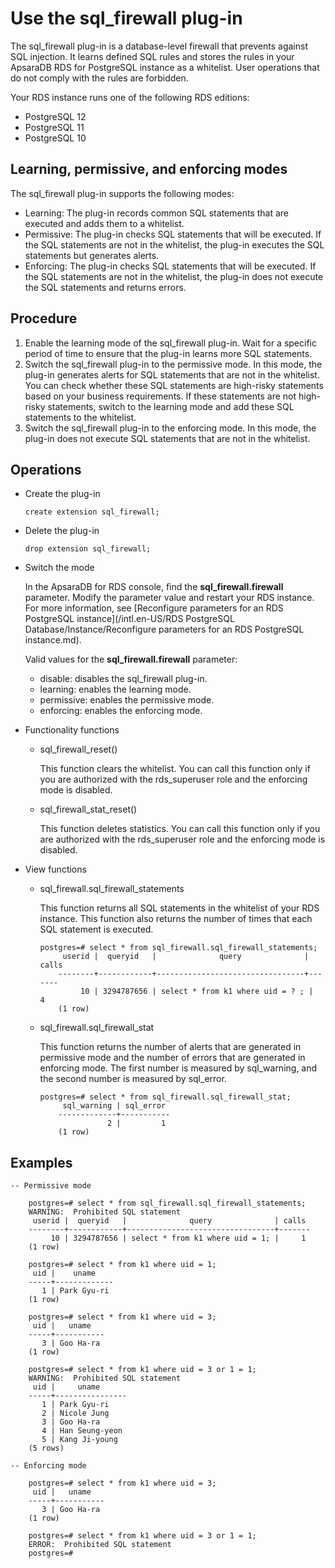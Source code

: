 # Use the sql\_firewall plug-in

The sql\_firewall plug-in is a database-level firewall that prevents against SQL injection. It learns defined SQL rules and stores the rules in your ApsaraDB RDS for PostgreSQL instance as a whitelist. User operations that do not comply with the rules are forbidden.

Your RDS instance runs one of the following RDS editions:

-   PostgreSQL 12
-   PostgreSQL 11
-   PostgreSQL 10

## Learning, permissive, and enforcing modes

The sql\_firewall plug-in supports the following modes:

-   Learning: The plug-in records common SQL statements that are executed and adds them to a whitelist.
-   Permissive: The plug-in checks SQL statements that will be executed. If the SQL statements are not in the whitelist, the plug-in executes the SQL statements but generates alerts.
-   Enforcing: The plug-in checks SQL statements that will be executed. If the SQL statements are not in the whitelist, the plug-in does not execute the SQL statements and returns errors.

## Procedure

1.  Enable the learning mode of the sql\_firewall plug-in. Wait for a specific period of time to ensure that the plug-in learns more SQL statements.
2.  Switch the sql\_firewall plug-in to the permissive mode. In this mode, the plug-in generates alerts for SQL statements that are not in the whitelist. You can check whether these SQL statements are high-risky statements based on your business requirements. If these statements are not high-risky statements, switch to the learning mode and add these SQL statements to the whitelist.
3.  Switch the sql\_firewall plug-in to the enforcing mode. In this mode, the plug-in does not execute SQL statements that are not in the whitelist.

## Operations

-   Create the plug-in

    ```
    create extension sql_firewall;
    ```

-   Delete the plug-in

    ```
    drop extension sql_firewall;
    ```

-   Switch the mode

    In the ApsaraDB for RDS console, find the **sql\_firewall.firewall** parameter. Modify the parameter value and restart your RDS instance. For more information, see [Reconfigure parameters for an RDS PostgreSQL instance](/intl.en-US/RDS PostgreSQL Database/Instance/Reconfigure parameters for an RDS PostgreSQL instance.md).

    Valid values for the **sql\_firewall.firewall** parameter:

    -   disable: disables the sql\_firewall plug-in.
    -   learning: enables the learning mode.
    -   permissive: enables the permissive mode.
    -   enforcing: enables the enforcing mode.
-   Functionality functions
    -   sql\_firewall\_reset\(\)

        This function clears the whitelist. You can call this function only if you are authorized with the rds\_superuser role and the enforcing mode is disabled.

    -   sql\_firewall\_stat\_reset\(\)

        This function deletes statistics. You can call this function only if you are authorized with the rds\_superuser role and the enforcing mode is disabled.

-   View functions
    -   sql\_firewall.sql\_firewall\_statements

        This function returns all SQL statements in the whitelist of your RDS instance. This function also returns the number of times that each SQL statement is executed.

        ```
        postgres=# select * from sql_firewall.sql_firewall_statements;
             userid |  queryid   |              query              | calls
            --------+------------+---------------------------------+-------
                 10 | 3294787656 | select * from k1 where uid = ? ; |     4
            (1 row)
        ```

    -   sql\_firewall.sql\_firewall\_stat

        This function returns the number of alerts that are generated in permissive mode and the number of errors that are generated in enforcing mode. The first number is measured by sql\_warning, and the second number is measured by sql\_error.

        ```
        postgres=# select * from sql_firewall.sql_firewall_stat;
             sql_warning | sql_error
            -------------+-----------
                       2 |         1
            (1 row)
        ```


## Examples

```
-- Permissive mode

    postgres=# select * from sql_firewall.sql_firewall_statements;
    WARNING:  Prohibited SQL statement
     userid |  queryid   |              query              | calls
    --------+------------+---------------------------------+-------
         10 | 3294787656 | select * from k1 where uid = 1; |     1
    (1 row)

    postgres=# select * from k1 where uid = 1;
     uid |    uname
    -----+-------------
       1 | Park Gyu-ri
    (1 row)

    postgres=# select * from k1 where uid = 3;
     uid |   uname
    -----+-----------
       3 | Goo Ha-ra
    (1 row)

    postgres=# select * from k1 where uid = 3 or 1 = 1;
    WARNING:  Prohibited SQL statement
     uid |     uname
    -----+----------------
       1 | Park Gyu-ri
       2 | Nicole Jung
       3 | Goo Ha-ra
       4 | Han Seung-yeon
       5 | Kang Ji-young
    (5 rows)

-- Enforcing mode

    postgres=# select * from k1 where uid = 3;
     uid |   uname
    -----+-----------
       3 | Goo Ha-ra
    (1 row)

    postgres=# select * from k1 where uid = 3 or 1 = 1;
    ERROR:  Prohibited SQL statement
    postgres=#
```


